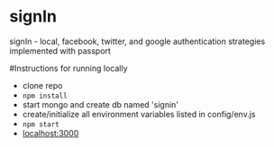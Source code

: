 # signIn
signIn - local, facebook, twitter, and google authentication strategies implemented with passport

#Instructions for running locally
- clone repo
- `npm install`
- start mongo and create db named 'signin'
- create/initialize all environment variables listed in config/env.js
- `npm start`
- [localhost:3000](http://localhost:3000/) 
